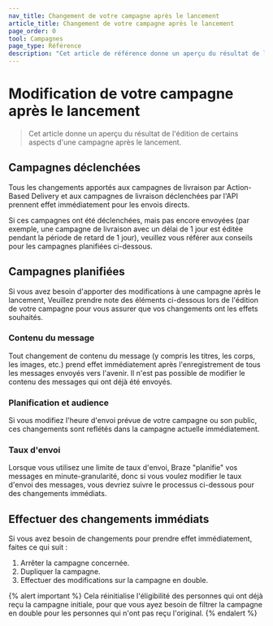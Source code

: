 ```yaml
---
nav_title: Changement de votre campagne après le lancement
article_title: Changement de votre campagne après le lancement
page_order: 0
tool: Campagnes
page_type: Référence
description: "Cet article de référence donne un aperçu du résultat de l'édition de certains aspects d'une campagne après le lancement."
---
```


# Modification de votre campagne après le lancement

> Cet article donne un aperçu du résultat de l'édition de certains aspects d'une campagne après le lancement.

## Campagnes déclenchées

Tous les changements apportés aux campagnes de livraison par Action-Based Delivery et aux campagnes de livraison déclenchées par l'API prennent effet immédiatement pour les envois directs.

Si ces campagnes ont été déclenchées, mais pas encore envoyées (par exemple, une campagne de livraison avec un délai de 1 jour est éditée pendant la période de retard de 1 jour), veuillez vous référer aux conseils pour les campagnes planifiées ci-dessous.

## Campagnes planifiées

Si vous avez besoin d'apporter des modifications à une campagne après le lancement, Veuillez prendre note des éléments ci-dessous lors de l'édition de votre campagne pour vous assurer que vos changements ont les effets souhaités.

### Contenu du message

Tout changement de contenu du message (y compris les titres, les corps, les images, etc.) prend effet immédiatement après l'enregistrement de tous les messages envoyés vers l'avenir. Il n'est pas possible de modifier le contenu des messages qui ont déjà été envoyés.

### Planification et audience

Si vous modifiez l'heure d'envoi prévue de votre campagne ou son public, ces changements sont reflétés dans la campagne actuelle immédiatement.

### Taux d'envoi

Lorsque vous utilisez une limite de taux d'envoi, Braze "planifie" vos messages en minute-granularité, donc si vous voulez modifier le taux d'envoi des messages, vous devriez suivre le processus ci-dessous pour des changements immédiats.

## Effectuer des changements immédiats

Si vous avez besoin de changements pour prendre effet immédiatement, faites ce qui suit :

1. Arrêter la campagne concernée.
2. Dupliquer la campagne.
3. Effectuer des modifications sur la campagne en double.

{% alert important %}
Cela réinitialise l'éligibilité des personnes qui ont déjà reçu la campagne initiale, pour que vous ayez besoin de filtrer la campagne en double pour les personnes qui n'ont pas reçu l'original.
{% endalert %}
